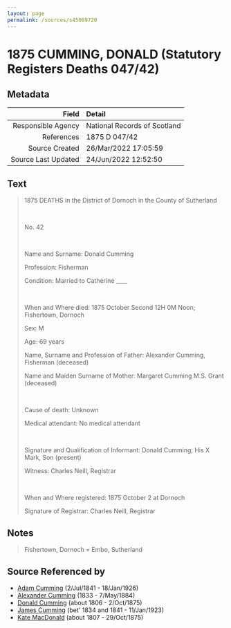 ```yaml
---
layout: page
permalink: /sources/s45089720
---
```


# 1875 CUMMING, DONALD (Statutory Registers Deaths 047/42)

## Metadata
Field | Detail
---:|:---
Responsible Agency | National Records of Scotland
References | 1875 D 047/42
Source Created | 26/Mar/2022 17:05:59
Source Last Updated | 24/Jun/2022 12:52:50

## Text

> 1875 DEATHS in the District of Dornoch in the County of Sutherland
>
> <br/>
>
> No. 42
>
> <br/>
>
> Name and Surname: Donald Cumming
>
> Profession: Fisherman
>
> Condition: Married to Catherine ____
>
> <br/>
>
> When and Where died: 1875 October Second 12H 0M Noon; Fishertown, Dornoch
>
> Sex: M
>
> Age: 69 years
>
> Name, Surname and Profession of Father: Alexander Cumming, Fisherman (deceased)
>
> Name and Maiden Surname of Mother: Margaret Cumming M.S. Grant (deceased)
>
> <br/>
>
> Cause of death: Unknown
>
> Medical attendant: No medical attendant
>
> <br/>
>
> Signature and Qualification of Informant: Donald Cumming; His X Mark, Son (present)
>
> Witness: Charles Neill, Registrar
>
> <br/>
>
> When and Where registered: 1875 October 2 at Dornoch
>
> Signature of Registrar: Charles Neill, Registrar
>

## Notes

> Fishertown, Dornoch = Embo, Sutherland
>


## Source Referenced by

* [Adam Cumming](../people/@55409960@-adam-cumming-b1841-7-2-d1926-1-18.md) (2/Jul/1841 - 18/Jan/1926)
* [Alexander Cumming](../people/@7028096@-alexander-cumming-b1833-d1884-5-7.md) (1833 - 7/May/1884)
* [Donald Cumming](../people/@45726416@-donald-cumming-b1806-d1875-10-2.md) (about 1806 - 2/Oct/1875)
* [James Cumming](../people/@66384942@-james-cumming-b1834~1841-d1923-1-11.md) (bet' 1834 and 1841 - 11/Jan/1923)
* [Kate MacDonald](../people/@28255030@-kate-macdonald-b1807-d1875-10-29.md) (about 1807 - 29/Oct/1875)
